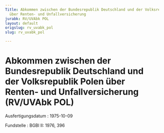 ```yaml
---
Title: Abkommen zwischen der Bundesrepublik Deutschland und der Volksrepublik Polen
  über Renten- und Unfallversicherung
jurabk: RV/UVAbk POL
layout: default
origslug: rv_uvabk_pol
slug: rv_uvabk_pol

---
```


# Abkommen zwischen der Bundesrepublik Deutschland und der Volksrepublik Polen über Renten- und Unfallversicherung (RV/UVAbk POL)

Ausfertigungsdatum
:   1975-10-09

Fundstelle
:   BGBl II: 1976, 396

